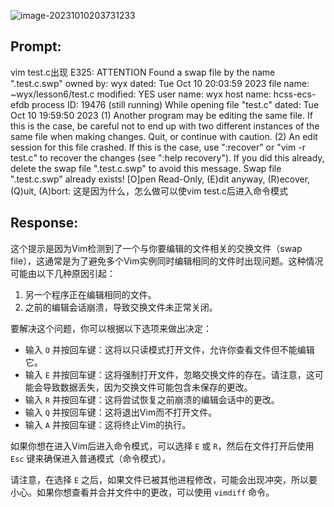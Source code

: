 ![image-20231010203731233](C:\Users\半夏\AppData\Roaming\Typora\typora-user-images\image-20231010203731233.png)





## Prompt:

vim test.c出现 E325: ATTENTION Found a swap file by the name ".test.c.swp" owned by: wyx dated: Tue Oct 10 20:03:59 2023 file name: ~wyx/lesson6/test.c modified: YES user name: wyx host name: hcss-ecs-efdb process ID: 19476 (still running) While opening file "test.c" dated: Tue Oct 10 19:59:50 2023 (1) Another program may be editing the same file. If this is the case, be careful not to end up with two different instances of the same file when making changes. Quit, or continue with caution. (2) An edit session for this file crashed. If this is the case, use ":recover" or "vim -r test.c" to recover the changes (see ":help recovery"). If you did this already, delete the swap file ".test.c.swp" to avoid this message. Swap file ".test.c.swp" already exists! \[O\]pen Read-Only, (E)dit anyway, (R)ecover, (Q)uit, (A)bort: 这是因为什么，怎么做可以使vim test.c后进入命令模式

## Response:
这个提示是因为Vim检测到了一个与你要编辑的文件相关的交换文件（swap file），这通常是为了避免多个Vim实例同时编辑相同的文件时出现问题。这种情况可能由以下几种原因引起：

1. 另一个程序正在编辑相同的文件。
2. 之前的编辑会话崩溃，导致交换文件未正常关闭。

要解决这个问题，你可以根据以下选项来做出决定：

* 输入 `O` 并按回车键：这将以只读模式打开文件，允许你查看文件但不能编辑它。
* 输入 `E` 并按回车键：这将强制打开文件，忽略交换文件的存在。请注意，这可能会导致数据丢失，因为交换文件可能包含未保存的更改。
* 输入 `R` 并按回车键：这将尝试恢复之前崩溃的编辑会话中的更改。
* 输入 `Q` 并按回车键：这将退出Vim而不打开文件。
* 输入 `A` 并按回车键：这将终止Vim的执行。

如果你想在进入Vim后进入命令模式，可以选择 `E` 或 `R`，然后在文件打开后使用 `Esc` 键来确保进入普通模式（命令模式）。

请注意，在选择 `E` 之后，如果文件已被其他进程修改，可能会出现冲突，所以要小心。如果你想查看并合并文件中的更改，可以使用 `vimdiff` 命令。

